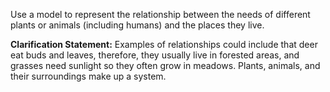 Use a model to represent the relationship between the needs of different plants or animals (including humans) and the places they live. 

**Clarification Statement:** Examples of relationships could include that deer eat buds and leaves, therefore, they usually live in forested areas, and grasses need sunlight so they often grow in meadows. Plants, animals, and their surroundings make up a system.